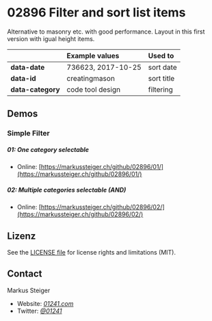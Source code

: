 # 02896 Filter and sort list items

Alternative to masonry etc. with good performance. Layout in this first version with igual height items.
  


|  | Example values | Used to |
| :-------- | :-------- | :------------------------- |
| **data-date** | 736623, 2017-10-25 | sort date |
| **data-id** | creatingmason | sort title |
| **data-category** | code tool design | filtering |

  
  
## Demos

### Simple Filter

##### **01**: One category selectable
* Online: [https://markussteiger.ch/github/02896/01/](https://markussteiger.ch/github/02896/01/)

##### **02**: Multiple categories selectable (AND)
* Online: [https://markussteiger.ch/github/02896/02/](https://markussteiger.ch/github/02896/02/)

## Lizenz
See the [LICENSE file](https://github.com/01241/02896/blob/master/LICENSE.txt) for license rights and limitations (MIT).

## Contact

Markus Steiger

* Website: [_01241.com_](http://www.01241.com)
* Twitter: [_@01241_](https://twitter.com/01241)
